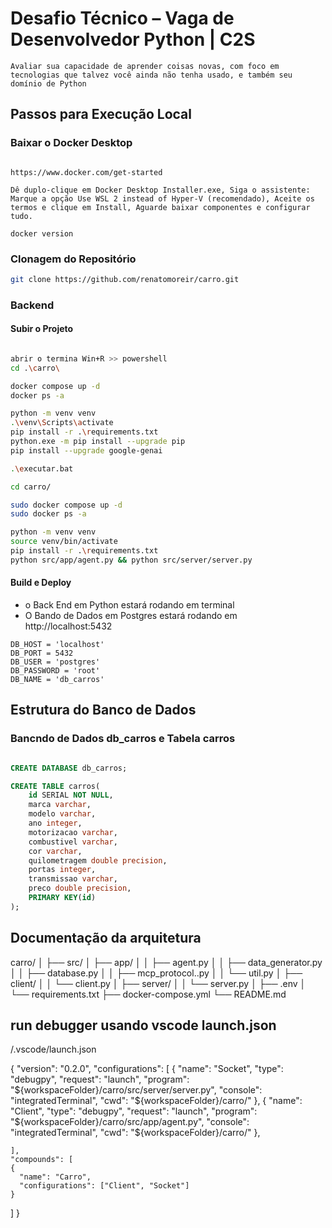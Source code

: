 # Desafio Técnico – Vaga de Desenvolvedor Python | C2S

```Avaliar sua capacidade de aprender coisas novas, com foco em tecnologias que talvez você ainda não tenha usado, e também seu domínio de Python```

## Passos para Execução Local

### Baixar o Docker Desktop
```Acesse o site oficial e baixe o instalador para Windows:

https://www.docker.com/get-started

Dê duplo-clique em Docker Desktop Installer.exe, Siga o assistente: Marque a opção Use WSL 2 instead of Hyper-V (recomendado), Aceite os termos e clique em Install, Aguarde baixar componentes e configurar tudo.

docker version
```

### Clonagem do Repositório

```bash
git clone https://github.com/renatomoreir/carro.git
```

### Backend

#### Subir o Projeto
```bash WINDOWS

abrir o termina Win+R >> powershell
cd .\carro\

docker compose up -d
docker ps -a

python -m venv venv
.\venv\Scripts\activate
pip install -r .\requirements.txt  
python.exe -m pip install --upgrade pip
pip install --upgrade google-genai

.\executar.bat


```

```bash LINUX
cd carro/

sudo docker compose up -d
sudo docker ps -a

python -m venv venv
source venv/bin/activate
pip install -r .\requirements.txt  
python src/app/agent.py && python src/server/server.py 

```

#### Build e Deploy
- o Back End em Python estará rodando em terminal
- O Bando de Dados em Postgres estará rodando em http://localhost:5432

```
DB_HOST = 'localhost'
DB_PORT = 5432
DB_USER = 'postgres'
DB_PASSWORD = 'root'
DB_NAME = 'db_carros'
```

## Estrutura do Banco de Dados

### Bancndo de Dados db_carros e Tabela carros
```sql

CREATE DATABASE db_carros;

CREATE TABLE carros(
    id SERIAL NOT NULL,
    marca varchar,
    modelo varchar,
    ano integer,
    motorizacao varchar,
    combustivel varchar,
    cor varchar,
    quilometragem double precision,
    portas integer,
    transmissao varchar,
    preco double precision,
    PRIMARY KEY(id)
);
```

## Documentação da arquitetura

carro/
│
├── src/
│   ├── app/
│   │    ├── agent.py
│   │    ├── data_generator.py
│   │    ├── database.py
│   │    ├── mcp_protocol..py
│   │    └── util.py
│   ├── client/
│   │    └── client.py
│   ├── server/
│   │    └── server.py
│   ├── .env
│   └── requirements.txt
├── docker-compose.yml
└── README.md


## run debugger usando vscode launch.json
/.vscode/launch.json

{
    "version": "0.2.0",
    "configurations": [
        {
            "name": "Socket",
            "type": "debugpy",
            "request": "launch",
            "program": "${workspaceFolder}/carro/src/server/server.py",
            "console": "integratedTerminal",
            "cwd": "${workspaceFolder}/carro/"
        },
        {
            "name": "Client",
            "type": "debugpy",
            "request": "launch",
            "program": "${workspaceFolder}/carro/src/app/agent.py",
            "console": "integratedTerminal",
            "cwd": "${workspaceFolder}/carro/"
        },
        
    ],
    "compounds": [
    {
      "name": "Carro",
      "configurations": ["Client", "Socket"]
    }
  ]
}